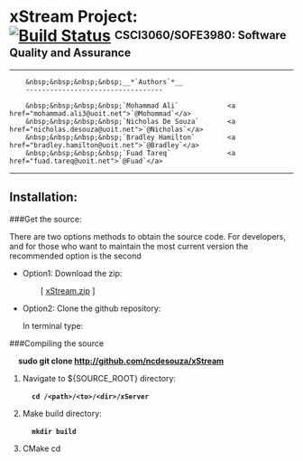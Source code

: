 xStream Project: <br> [![Build Status](https://magnum.travis-ci.com/ncdesouza/xstream.svg?token=WZRVmSR43sduJMwFxmyr)][mid]  <sup><sub>CSCI3060/SOFE3980: Software Quality and Assurance</sub></sup>
===============
---

```
    &nbsp;&nbsp;&nbsp;&nbsp;__*`Authors`*__     
    ----------------------------------

    &nbsp;&nbsp;&nbsp;&nbsp;`Mohammad Ali`            <a href="mohammad.ali3@uoit.net">`@Mohommad`</a>        
    &nbsp;&nbsp;&nbsp;&nbsp;`Nicholas De Souza`       <a href="nicholas.desouza@uoit.net">`@Nicholas`</a>    
    &nbsp;&nbsp;&nbsp;&nbsp;`Bradley Hamilton`        <a href="bradley.hamilton@uoit.net">`@Bradley`</a>    
    &nbsp;&nbsp;&nbsp;&nbsp;`Fuad Tareq`              <a href="fuad.tareq@uoit.net">`@Fuad`</a>    
```

---

Installation:
-------------
###Get the source:

There are two options methods to obtain the source code. For developers, and for those who want to maintain the most current version the recommended  option is the second  

*   Option1: Download the zip:

    &nbsp;&nbsp;&nbsp;&nbsp;&nbsp;&nbsp;&nbsp;&nbsp;\[ [xStream.zip][id2] \] 
 
*   Option2: Clone the github repository:

    In terminal type:


[id1]: <https://magnum.travis-ci.com/ncdesouza/xstream.svg?token=WZRVmSR43sduJMwFxmyr>
[id2]: <https://github.com/100481185/CSCI3060-SOFE3980-Project/archive/master.zip>     
[mid]: (https://magnum.travis-ci.com/ncdesouza/xstream)
    
###Compiling the source

   &nbsp;&nbsp;&nbsp;&nbsp;__sudo git clone http://github.com/ncdesouza/xStream__


1. Navigate to ${SOURCE_ROOT} directory:

    &nbsp;&nbsp;&nbsp;&nbsp;__`cd /<path>/<to>/<dir>/xServer`__

2. Make build directory:

    &nbsp;&nbsp;&nbsp;&nbsp;__`mkdir build`__
    
3. CMake
    cd  


